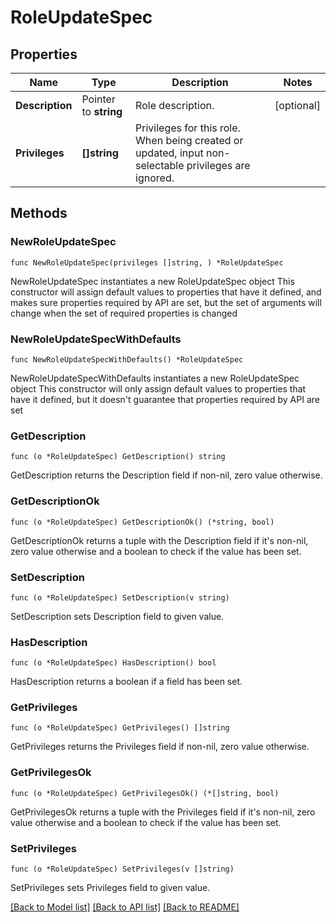 # RoleUpdateSpec

## Properties

Name | Type | Description | Notes
------------ | ------------- | ------------- | -------------
**Description** | Pointer to **string** | Role description. | [optional] 
**Privileges** | **[]string** | Privileges for this role. When being created or updated, input non-selectable privileges are ignored.  | 

## Methods

### NewRoleUpdateSpec

`func NewRoleUpdateSpec(privileges []string, ) *RoleUpdateSpec`

NewRoleUpdateSpec instantiates a new RoleUpdateSpec object
This constructor will assign default values to properties that have it defined,
and makes sure properties required by API are set, but the set of arguments
will change when the set of required properties is changed

### NewRoleUpdateSpecWithDefaults

`func NewRoleUpdateSpecWithDefaults() *RoleUpdateSpec`

NewRoleUpdateSpecWithDefaults instantiates a new RoleUpdateSpec object
This constructor will only assign default values to properties that have it defined,
but it doesn't guarantee that properties required by API are set

### GetDescription

`func (o *RoleUpdateSpec) GetDescription() string`

GetDescription returns the Description field if non-nil, zero value otherwise.

### GetDescriptionOk

`func (o *RoleUpdateSpec) GetDescriptionOk() (*string, bool)`

GetDescriptionOk returns a tuple with the Description field if it's non-nil, zero value otherwise
and a boolean to check if the value has been set.

### SetDescription

`func (o *RoleUpdateSpec) SetDescription(v string)`

SetDescription sets Description field to given value.

### HasDescription

`func (o *RoleUpdateSpec) HasDescription() bool`

HasDescription returns a boolean if a field has been set.

### GetPrivileges

`func (o *RoleUpdateSpec) GetPrivileges() []string`

GetPrivileges returns the Privileges field if non-nil, zero value otherwise.

### GetPrivilegesOk

`func (o *RoleUpdateSpec) GetPrivilegesOk() (*[]string, bool)`

GetPrivilegesOk returns a tuple with the Privileges field if it's non-nil, zero value otherwise
and a boolean to check if the value has been set.

### SetPrivileges

`func (o *RoleUpdateSpec) SetPrivileges(v []string)`

SetPrivileges sets Privileges field to given value.



[[Back to Model list]](../README.md#documentation-for-models) [[Back to API list]](../README.md#documentation-for-api-endpoints) [[Back to README]](../README.md)


